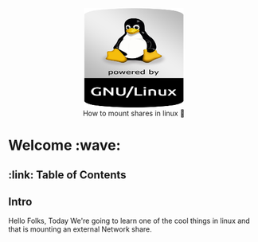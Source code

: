 <p align="center">
  <img src="/_resources/images/tux.png" alt="Header" width="200" height="200"><br>
  <span>How to mount shares in linux 🚀</span>
</p>


<h1> Welcome :wave: </h1>

<h2> :link: Table of Contents </h2>

## Intro

Hello Folks, Today We're going to learn one of the cool things in linux and that is mounting an external Network share.


